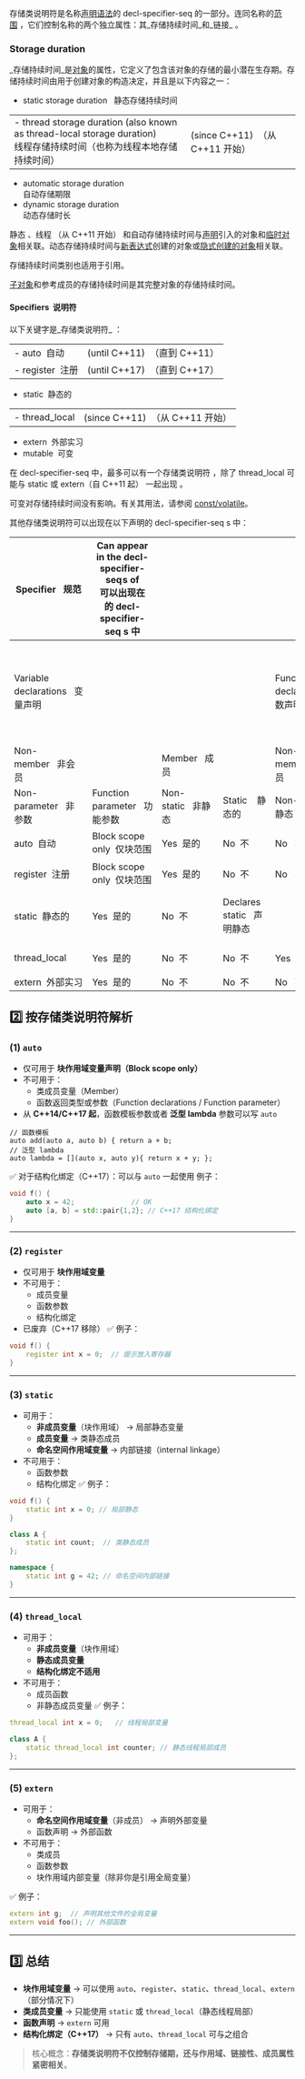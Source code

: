 存储类说明符是名称[声明语法](https://en.cppreference.com/w/cpp/language/declarations.html "cpp/language/declarations")的 decl-specifier-seq 的一部分。连同名称的[范围](https://en.cppreference.com/w/cpp/language/scope.html "cpp/language/scope") ，它们控制名称的两个独立属性：其_存储持续时间_和_链接_ 。
### Storage duration
_存储持续时间_是[对象](https://en.cppreference.com/w/cpp/language/objects.html "cpp/language/object")的属性，它定义了包含该对象的存储的最小潜在生存期。存储持续时间由用于创建对象的构造决定，并且是以下内容之一：

- static storage duration   静态存储持续时间

|                                                                                                          |                             |
| -------------------------------------------------------------------------------------------------------- | --------------------------- |
| - thread storage duration (also known as thread-local storage duration)  <br>    线程存储持续时间（也称为线程本地存储持续时间） | (since C++11)  （从 C++11 开始） |

- automatic storage duration  
    自动存储期限
- dynamic storage duration  
    动态存储时长

静态 、线程 （从 C++11 开始） 和自动存储持续时间与[声明](https://en.cppreference.com/w/cpp/language/declarations.html "cpp/language/declarations")引入的对象和[临时对象](https://en.cppreference.com/w/cpp/language/lifetime.html#Temporary_object_lifetime "cpp/language/lifetime")相关联。动态存储持续时间与[新表达式](https://en.cppreference.com/w/cpp/language/new.html "cpp/language/new")创建的对象或[隐式创建的对象](https://en.cppreference.com/w/cpp/language/objects.html#Object_creation "cpp/language/object")相关联。

存储持续时间类别也适用于引用。

[子对象](https://en.cppreference.com/w/cpp/language/objects.html#Subobjects "cpp/language/object")和参考成员的存储持续时间是其完整对象的存储持续时间。

#### Specifiers  说明符

以下关键字是_存储类说明符_ ：

|   |   |
|---|---|
|- auto  自动|(until C++11)  （直到 C++11）|
|- register  注册|(until C++17)  （直到 C++17）|

- static  静态的

|   |   |
|---|---|
|- thread_local|(since C++11)  （从 C++11 开始）|

- extern  外部实习
- mutable  可变

在 decl-specifier-seq 中，最多可以有一个存储类说明符 ，除了 thread_local 可能与 static 或 extern（自 C++11 起） 一起出现 。

可变对存储持续时间没有影响。有关其用法，请参阅 [const/volatile](https://en.cppreference.com/w/cpp/language/cv.html "cpp/language/cv")。

其他存储类说明符可以出现在以下声明的 decl-specifier-seq s 中：

| Specifier   规范               | Can appear in the decl-specifier-seq ﻿s of  <br>可以出现在 的 decl-specifier-seq s 中 |                  |                        |                              |                               |                       |                                                                               |          |     |
| ---------------------------- | ------------------------------------------------------------------------------ | ---------------- | ---------------------- | ---------------------------- | ----------------------------- | --------------------- | ----------------------------------------------------------------------------- | -------- | --- |
| Variable declarations   变量声明 |                                                                                |                  |                        | Function declarations   函数声明 |                               |                       | Structured binding declarations  <br>结构化绑定声明  <br>(since C++17)  （从 C++17 开始） |          |     |
| Non-member   非会员             |                                                                                | Member   成员      |                        | Non-member   非会员             | Member   成员                   |                       |                                                                               |          |     |
| Non-parameter   非参数          | Function parameter   功能参数                                                      | Non-static   非静态 | Static    静态的          | Non-static   非静态             | Static    静态的                 |                       |                                                                               |          |     |
| auto  自动                     | Block scope only  仅块范围                                                         | Yes  是的          | No  不                  | No   不                       | No  不                         | No  不                 | No  不                                                                         | N/A  不适用 |     |
| register  注册                 | Block scope only  仅块范围                                                         | Yes  是的          | No  不                  | No   不                       | No  不                         | No  不                 | No  不                                                                         | N/A  不适用 |     |
| static  静态的                  | Yes  是的                                                                        | No  不            | Declares static   声明静态 |                              | Namespace scope only  仅命名空间范围 | Declares static  声明静态 |                                                                               | Yes   是的 |     |
| thread_local                 | Yes  是的                                                                        | No  不            | No  不                  | Yes   是的                     | No  不                         | No  不                 | No  不                                                                         | Yes   是的 |     |
| extern  外部实习                 | Yes  是的                                                                        | No  不            | No  不                  | No   不                       | Yes  是的                       | No  不                 | No  不                                                                         | No   不   |     |

## 2️⃣ 按存储类说明符解析

### (1) `auto`
-   仅可用于 **块作用域变量声明（Block scope only）**
-   不可用于：
    -   类成员变量（Member）  
    -   函数返回类型或参数（Function declarations / Function parameter）   
- 从 **C++14/C++17 起**，函数模板参数或者 **泛型 lambda** 参数可以写 `auto`
```
// 函数模板
auto add(auto a, auto b) { return a + b;
// 泛型 lambda
auto lambda = [](auto x, auto y){ return x + y; };
```
✅  对于结构化绑定（C++17）：可以与 `auto` 一起使用
例子：
```cpp
void f() {
    auto x = 42;              // OK
    auto [a, b] = std::pair{1,2}; // C++17 结构化绑定
}
```
---
### (2) `register`
-   仅可用于 **块作用域变量**
-   不可用于：
    -   成员变量  
    -   函数参数
    -   结构化绑定
-   已废弃（C++17 移除）
✅ 例子：
```cpp
void f() {
    register int x = 0;  // 提示放入寄存器
}
```
---
### (3) `static`
-   可用于：
    -   **非成员变量**（块作用域） → 局部静态变量
    -   **成员变量** → 类静态成员
    -   **命名空间作用域变量** → 内部链接（internal linkage）
-   不可用于：
    -   函数参数
    -   结构化绑定
✅ 例子：
```cpp
void f() {
    static int x = 0; // 局部静态
}

class A {
    static int count;  // 类静态成员
};

namespace {
    static int g = 42; // 命名空间内部链接
}
```
---
### (4) `thread_local`
-   可用于：
    -   **非成员变量**（块作用域）
    -   **静态成员变量**
    -   **结构化绑定不适用**
-   不可用于：
    -   成员函数
    -   非静态成员变量
✅ 例子：
```cpp
thread_local int x = 0;   // 线程局部变量

class A {
    static thread_local int counter; // 静态线程局部成员
};
```
---
### (5) `extern`
-   可用于：
    -   **命名空间作用域变量**（非成员） → 声明外部变量
    -   函数声明 → 外部函数
-   不可用于：
    -   类成员
    -   函数参数
    -   块作用域内部变量（除非你是引用全局变量）

✅ 例子：
```cpp
extern int g;  // 声明其他文件的全局变量
extern void foo(); // 外部函数
```
---
## 3️⃣ 总结
-   **块作用域变量** → 可以使用 `auto`、`register`、`static`、`thread_local`、`extern`（部分情况下）
-   **类成员变量** → 只能使用 `static` 或 `thread_local`（静态线程局部）
-   **函数声明** → `extern` 可用
-   **结构化绑定（C++17）** → 只有 `auto`、`thread_local` 可与之组合

> 核心概念：**存储类说明符不仅控制存储期，还与作用域、链接性、成员属性紧密相关**。




